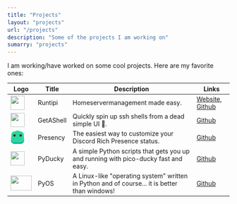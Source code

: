 ```yaml
---
title: "Projects"
layout: "projects"
url: "/projects"
description: "Some of the projects I am working on"
sumarry: "projects"
---
```


I am working/have worked on some cool projects. Here are my favorite ones:

| Logo                                                                                                                                                                   | Title     | Description                                                                                   | Links                                                                       |
| ---------------------------------------------------------------------------------------------------------------------------------------------------------------------- | --------- | --------------------------------------------------------------------------------------------- | --------------------------------------------------------------------------- |
| <img align="center" src="https://github.com/runtipi/runtipi/blob/develop/public/tipi.png?raw=true" height="32" width="32" />                                           | Runtipi   | Homeservermanagement made easy.                                                               | [Website](https://runtipi.io), [Github](https://github.com/runtipi/runtipi) |
| <img align="center" src="https://github.com/steveiliop56/getashell/blob/main/public/logo.png?raw=true" height="32" width="32" />                                       | GetAShell | Quickly spin up ssh shells from a dead simple UI 🐚.                                          | [Github](https://github.com/steveiliop56/getashell)                         |
| <img align="center" src="https://github.com/steveiliop56/presency/blob/main/build/appicon.png?raw=true" height="32" width="32" />                                      | Presency  | The easiest way to customize your Discord Rich Presence status.                               | [Github](https://github.com/steveiliop56/presency)                          |
| <img align="center" src="https://upload.wikimedia.org/wikipedia/commons/thumb/c/c3/Python-logo-notext.svg/1869px-Python-logo-notext.svg.png" height="32" width="32" /> | PyDucky   | A simple Python scripts that gets you up and running with pico-ducky fast and easy.           | [Github](https://github.com/steveiliop56/pyducky)                           |
| <img align="center" src="https://github.com/steveiliop56/PyOS/raw/main/logo.png" height="34" width="48" />                                                             | PyOS      | A Linux-like "operating system" written in Python and of course... it is better than windows! | [Github](https://github.com/steveiliop56/PyOS)                              |
